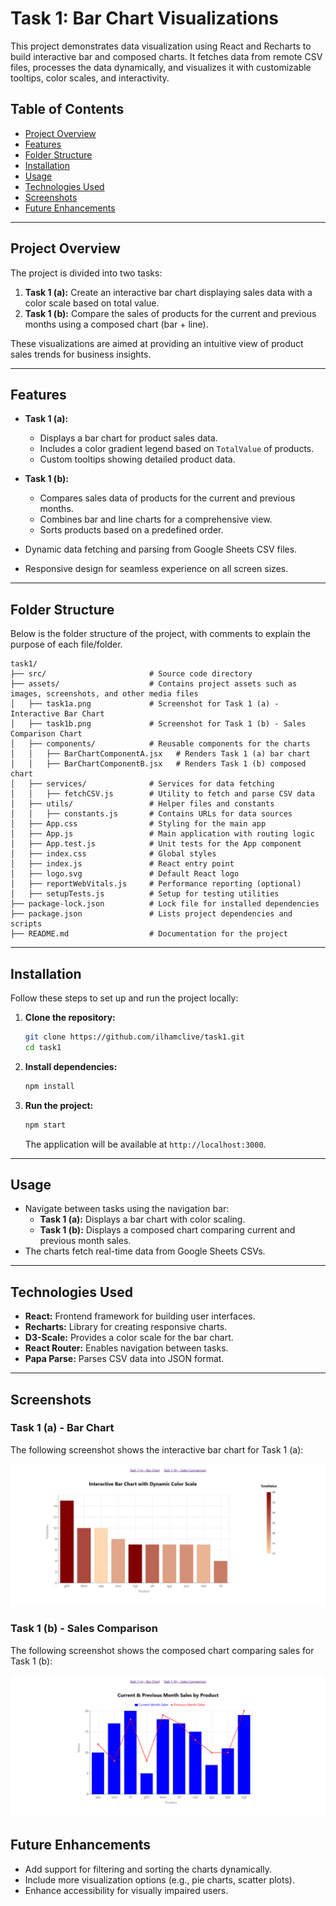 # Task 1: Bar Chart Visualizations

This project demonstrates data visualization using React and Recharts to build interactive bar and composed charts. It fetches data from remote CSV files, processes the data dynamically, and visualizes it with customizable tooltips, color scales, and interactivity.

## Table of Contents
- [Project Overview](#project-overview)
- [Features](#features)
- [Folder Structure](#folder-structure)
- [Installation](#installation)
- [Usage](#usage)
- [Technologies Used](#technologies-used)
- [Screenshots](#screenshots)
- [Future Enhancements](#future-enhancements)

---

## Project Overview

The project is divided into two tasks:

1. **Task 1 (a):** Create an interactive bar chart displaying sales data with a color scale based on total value.
2. **Task 1 (b):** Compare the sales of products for the current and previous months using a composed chart (bar + line).

These visualizations are aimed at providing an intuitive view of product sales trends for business insights.

---

## Features

- **Task 1 (a):**
  - Displays a bar chart for product sales data.
  - Includes a color gradient legend based on `TotalValue` of products.
  - Custom tooltips showing detailed product data.

- **Task 1 (b):**
  - Compares sales data of products for the current and previous months.
  - Combines bar and line charts for a comprehensive view.
  - Sorts products based on a predefined order.

- Dynamic data fetching and parsing from Google Sheets CSV files.
- Responsive design for seamless experience on all screen sizes.

---

## Folder Structure

Below is the folder structure of the project, with comments to explain the purpose of each file/folder.

```
task1/
├── src/                       # Source code directory
├── assets/                    # Contains project assets such as images, screenshots, and other media files
│   ├── task1a.png             # Screenshot for Task 1 (a) - Interactive Bar Chart
│   ├── task1b.png             # Screenshot for Task 1 (b) - Sales Comparison Chart
│   ├── components/            # Reusable components for the charts
│   │   ├── BarChartComponentA.jsx   # Renders Task 1 (a) bar chart
│   │   ├── BarChartComponentB.jsx   # Renders Task 1 (b) composed chart
│   ├── services/              # Services for data fetching
│   │   ├── fetchCSV.js        # Utility to fetch and parse CSV data
│   ├── utils/                 # Helper files and constants
│   │   ├── constants.js       # Contains URLs for data sources
│   ├── App.css                # Styling for the main app
│   ├── App.js                 # Main application with routing logic
│   ├── App.test.js            # Unit tests for the App component
│   ├── index.css              # Global styles
│   ├── index.js               # React entry point
│   ├── logo.svg               # Default React logo
│   ├── reportWebVitals.js     # Performance reporting (optional)
│   ├── setupTests.js          # Setup for testing utilities
├── package-lock.json          # Lock file for installed dependencies
├── package.json               # Lists project dependencies and scripts
├── README.md                  # Documentation for the project
```

---

## Installation

Follow these steps to set up and run the project locally:

1. **Clone the repository:**
   ```bash
   git clone https://github.com/ilhamclive/task1.git
   cd task1
   ```

2. **Install dependencies:**
   ```bash
   npm install
   ```

3. **Run the project:**
   ```bash
   npm start
   ```

   The application will be available at `http://localhost:3000`.

---

## Usage

- Navigate between tasks using the navigation bar:
  - **Task 1 (a):** Displays a bar chart with color scaling.
  - **Task 1 (b):** Displays a composed chart comparing current and previous month sales.
- The charts fetch real-time data from Google Sheets CSVs.

---

## Technologies Used

- **React:** Frontend framework for building user interfaces.
- **Recharts:** Library for creating responsive charts.
- **D3-Scale:** Provides a color scale for the bar chart.
- **React Router:** Enables navigation between tasks.
- **Papa Parse:** Parses CSV data into JSON format.

---

## Screenshots

### Task 1 (a) - Bar Chart
The following screenshot shows the interactive bar chart for Task 1 (a):

![Task 1 (a) Bar Chart Screenshot](./assets/task1a.png)

### Task 1 (b) - Sales Comparison
The following screenshot shows the composed chart comparing sales for Task 1 (b):

![Task 1 (b) Sales Comparison Screenshot](./assets/task1b.png)


## Future Enhancements

- Add support for filtering and sorting the charts dynamically.
- Include more visualization options (e.g., pie charts, scatter plots).
- Enhance accessibility for visually impaired users.
